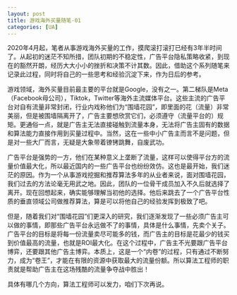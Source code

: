 ```yaml
---
layout: post
title: 游戏海外买量随笔-01
categories: [UA]
---
```


2020年4月起，笔者从事游戏海外买量的工作，摸爬滚打滚打已经有3年半时间了。从起初的迷茫不知所措，团队初期的不稳定性，广告平台隐私策略收紧，到现在的豁然开朗，经历大大小小的挫折和决策不计其数。因此，借助这个系列随笔来记录此过程，同时将自己的一些思考和经验沉淀下来，作为日后的参考。

游戏领域，海外买量目前最主要的平台就是Google，没有之一。第二梯队是Meta（Facebook母公司），Tiktok，Twitter等海外主流媒体平台。这些主流的广告平台对自有流量非常封闭，行业内戏称他们为“围墙花园”，即里面的花（流量）非常美丽，但是被围墙隔离开了，广告主要想欣赏它们，必须遵守（流量平台的）规矩。更通俗一点，就是广告主无法直接碰触到流量本身，无法将广告主固有的数据和算法能力直接作用到买量过程中。当然，这在一些中小广告主而言不是问题，但是对一些大厂而言，无疑是大象带着镣铐跳舞，自废武功。

广告平台是强势的一方，他们在某种意义上垄断了流量，这样可以使得平台方的流量价值最大化，所以最近国内的一些广告平台也纷纷效仿。这也是最开始，我们迷茫的原因。作为一个从事游戏挖掘和推荐算法多年的从业者来说，面对围墙花园，我们过去的方法论毫无用武之地。因此，团队的一位骨干成员加入不久后就选择了离开。现在回想起来，确实能够理解当初他的选择。他后来跳去了一个广告平台性质的垂直领域公司做推荐算法，算是可以将他自己的经验发挥到极致了吧。

但是，随着我们对“围墙花园”们更深入的研究，我们逐渐发现了一些必须广告主可以做的事情，即那些广告平台永远做不了的事情，具体是什么事情，先卖个关子。广告平台的目标是将每一份流量卖尽可能多的钱，而广告主的目标是花最少的钱买到价值最高的流量，也就是ROI最大化。在这个过程中，广告主不光要跟广告平台博弈，还要跟其他广告主博弈。本质上，这是一个“内卷”的过程，只有通过不断努力，成为“卷王”，才能在有限的资源中获取最大的流量份额。所以算法工程师的职责就是帮助广告主在这场残酷的流量争夺战中胜出！

具体有哪几个方向，算法工程师可以发力，咱们下次再说。
